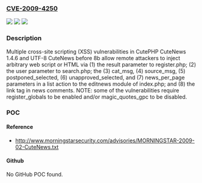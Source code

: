 ### [CVE-2009-4250](https://cve.mitre.org/cgi-bin/cvename.cgi?name=CVE-2009-4250)
![](https://img.shields.io/static/v1?label=Product&message=n%2Fa&color=blue)
![](https://img.shields.io/static/v1?label=Version&message=n%2Fa&color=blue)
![](https://img.shields.io/static/v1?label=Vulnerability&message=n%2Fa&color=brighgreen)

### Description

Multiple cross-site scripting (XSS) vulnerabilities in CutePHP CuteNews 1.4.6 and UTF-8 CuteNews before 8b allow remote attackers to inject arbitrary web script or HTML via (1) the result parameter to register.php; (2) the user parameter to search.php; the (3) cat_msg, (4) source_msg, (5) postponed_selected, (6) unapproved_selected, and (7) news_per_page parameters in a list action to the editnews module of index.php; and (8) the link tag in news comments.  NOTE: some of the vulnerabilities require register_globals to be enabled and/or magic_quotes_gpc to be disabled.

### POC

#### Reference
- http://www.morningstarsecurity.com/advisories/MORNINGSTAR-2009-02-CuteNews.txt

#### Github
No GitHub POC found.

